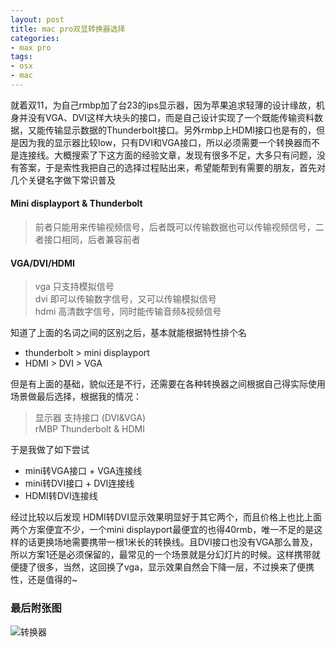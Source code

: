 ```yaml
---
layout: post
title: mac pro双显转换器选择
categories:
- max pro
tags:
- osx
- mac
---
```


就着双11，为自己rmbp加了台23的ips显示器，因为苹果追求轻薄的设计缘故，机身并没有VGA、DVI这样大块头的接口，而是自己设计实现了一个既能传输资料数据，又能传输显示数据的Thunderbolt接口。另外rmbp上HDMI接口也是有的，但是因为我的显示器比较low，只有DVI和VGA接口，所以必须需要一个转换器而不是连接线。大概搜索了下这方面的经验文章，发现有很多不足，大多只有问题，没有答案，于是索性我把自己的选择过程贴出来，希望能帮到有需要的朋友，首先对几个关键名字做下常识普及

#### Mini displayport & Thunderbolt
> 前者只能用来传输视频信号，后者既可以传输数据也可以传输视频信号，二者接口相同，后者兼容前者

#### VGA/DVI/HDMI
> vga 只支持模拟信号        
> dvi 即可以传输数字信号，又可以传输模拟信号       
> hdmi 高清数字信号，同时能传输音频&视频信号       

知道了上面的名词之间的区别之后，基本就能根据特性排个名

+ thunderbolt > mini displayport
+ HDMI > DVI > VGA

但是有上面的基础，貌似还是不行，还需要在各种转换器之间根据自己得实际使用场景做最后选择，根据我的情况：
> 显示器 支持接口 (DVI&VGA)       
> rMBP Thunderbolt & HDMI

于是我做了如下尝试

+ mini转VGA接口 + VGA连接线
+ mini转DVI接口 + DVI连接线
+ HDMI转DVI连接线

经过比较以后发现 HDMI转DVI显示效果明显好于其它两个，而且价格上也比上面两个方案便宜不少，一个mini displayport最便宜的也得40rmb，唯一不足的是这样的话更换场地需要携带一根1米长的转换线。且DVI接口也没有VGA那么普及，所以方案1还是必须保留的，最常见的一个场景就是分幻灯片的时候。这样携带就便捷了很多，当然，这回换了vga，显示效果自然会下降一层，不过换来了便携性，还是值得的~

### 最后附张图
![转换器]({{site.IMG_PATH}}/monitor-link.jpg)
